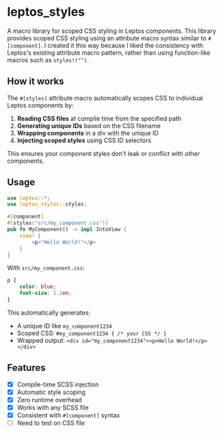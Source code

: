 # leptos_styles

A macro library for scoped CSS styling in Leptos components.
This library provides scoped CSS styling using an attribute macro syntax similar to `#[component]`. I created it this way because I liked the consistency with Leptos's existing attribute macro pattern, rather than using function-like macros such as `styles!("")`.

## How it works

The `#[styles]` attribute macro automatically scopes CSS to individual Leptos components by:

1. **Reading CSS files** at compile time from the specified path
2. **Generating unique IDs** based on the CSS filename
3. **Wrapping components** in a div with the unique ID
4. **Injecting scoped styles** using CSS ID selectors

This ensures your component styles don't leak or conflict with other components.

## Usage

```rust
use leptos::*;
use leptos_styles::styles;

#[component]
#[styles("src/my_component.css")]
pub fn MyComponent() -> impl IntoView {
    view! {
        <p>"Hello World!"</p>
    }
}
```

With `src/my_component.css`:
```css
p {
    color: blue;
    font-size: 1.2em;
}
```

This automatically generates:
- A unique ID like `my_component1234`
- Scoped CSS: `#my_component1234 { /* your CSS */ }`
- Wrapped output: `<div id="my_component1234"><p>Hello World!</p></div>`

## Features

- [x] Compile-time SCSS injection
- [x] Automatic style scoping
- [x] Zero runtime overhead
- [x] Works with any SCSS file
- [x] Consistent with `#[component]` syntax
- [ ] Need to test on CSS file
